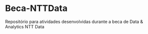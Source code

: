 # Beca-NTTData
Repositório para atividades desenvolvidas durante a beca de Data &amp; Analytics NTT Data
